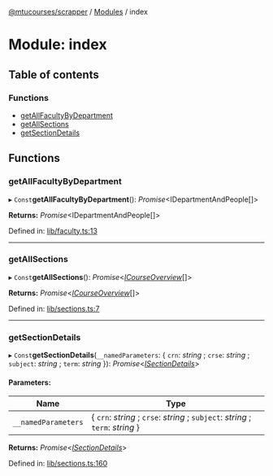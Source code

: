 [@mtucourses/scrapper](../README.md) / [Modules](../modules.md) / index

# Module: index

## Table of contents

### Functions

- [getAllFacultyByDepartment](index.md#getallfacultybydepartment)
- [getAllSections](index.md#getallsections)
- [getSectionDetails](index.md#getsectiondetails)

## Functions

### getAllFacultyByDepartment

▸ `Const`**getAllFacultyByDepartment**(): *Promise*<IDepartmentAndPeople[]\>

**Returns:** *Promise*<IDepartmentAndPeople[]\>

Defined in: [lib/faculty.ts:13](https://github.com/Michigan-Tech-Courses/scrapper/blob/8f72676/src/lib/faculty.ts#L13)

___

### getAllSections

▸ `Const`**getAllSections**(): *Promise*<[*ICourseOverview*](../interfaces/lib/types.icourseoverview.md)[]\>

**Returns:** *Promise*<[*ICourseOverview*](../interfaces/lib/types.icourseoverview.md)[]\>

Defined in: [lib/sections.ts:7](https://github.com/Michigan-Tech-Courses/scrapper/blob/8f72676/src/lib/sections.ts#L7)

___

### getSectionDetails

▸ `Const`**getSectionDetails**(`__namedParameters`: { `crn`: *string* ; `crse`: *string* ; `subject`: *string* ; `term`: *string*  }): *Promise*<[*ISectionDetails*](../interfaces/lib/types.isectiondetails.md)\>

#### Parameters:

Name | Type |
------ | ------ |
`__namedParameters` | { `crn`: *string* ; `crse`: *string* ; `subject`: *string* ; `term`: *string*  } |

**Returns:** *Promise*<[*ISectionDetails*](../interfaces/lib/types.isectiondetails.md)\>

Defined in: [lib/sections.ts:160](https://github.com/Michigan-Tech-Courses/scrapper/blob/8f72676/src/lib/sections.ts#L160)
